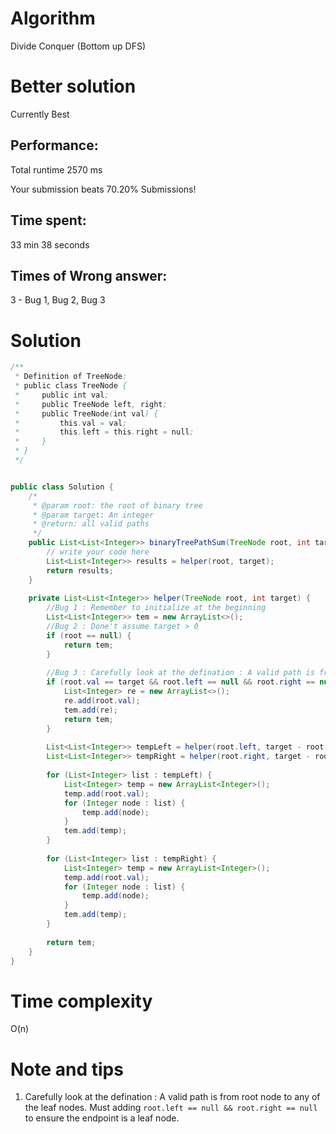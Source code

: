 # Algorithm 

Divide Conquer (Bottom up DFS)

# Better solution

Currently Best

## Performance:

Total runtime 2570 ms

Your submission beats 70.20% Submissions!

## Time spent:

33 min 38 seconds

## Times of Wrong answer:

3 - Bug 1, Bug 2, Bug 3

# Solution 

```java
/**
 * Definition of TreeNode:
 * public class TreeNode {
 *     public int val;
 *     public TreeNode left, right;
 *     public TreeNode(int val) {
 *         this.val = val;
 *         this.left = this.right = null;
 *     }
 * }
 */


public class Solution {
    /*
     * @param root: the root of binary tree
     * @param target: An integer
     * @return: all valid paths
     */
    public List<List<Integer>> binaryTreePathSum(TreeNode root, int target) {
        // write your code here
        List<List<Integer>> results = helper(root, target);
        return results;
    }
    
    private List<List<Integer>> helper(TreeNode root, int target) {
        //Bug 1 : Remember to initialize at the beginning
        List<List<Integer>> tem = new ArrayList<>();
        //Bug 2 : Done't assume target > 0
        if (root == null) {
            return tem;
        }
        
        //Bug 3 : Carefully look at the defination : A valid path is from root node to any of the leaf nodes. Must adding root.left == null && root.right == null to ensure the endpoint is a leaf node.
        if (root.val == target && root.left == null && root.right == null) {
            List<Integer> re = new ArrayList<>();
            re.add(root.val);
            tem.add(re);
            return tem;
        }
        
        List<List<Integer>> tempLeft = helper(root.left, target - root.val);
        List<List<Integer>> tempRight = helper(root.right, target - root.val);
        
        for (List<Integer> list : tempLeft) {
            List<Integer> temp = new ArrayList<Integer>();
            temp.add(root.val);
            for (Integer node : list) {
                temp.add(node);
            }
            tem.add(temp);
        }
        
        for (List<Integer> list : tempRight) {
            List<Integer> temp = new ArrayList<Integer>();
            temp.add(root.val);
            for (Integer node : list) {
                temp.add(node);
            }
            tem.add(temp);
        }
        
        return tem;
    }
}
```

# Time complexity

O(n)

# Note and tips

1. Carefully look at the defination : A valid path is from root node to any of the leaf nodes. Must adding `root.left == null && root.right == null` to ensure the endpoint is a leaf node.